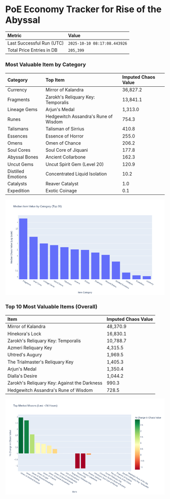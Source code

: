 # PoE Economy Tracker for Rise of the Abyssal

<!-- START_MAINTENANCE -->
| Metric | Value |
|:---|:---|
| Last Successful Run (UTC) | `2025-10-10 08:17:08.443926` |
| Total Price Entries in DB | `205,399` |

<!-- END_MAINTENANCE -->

<!-- START_DATAFRAME_DEBUG -->
<!-- END_DATAFRAME_DEBUG -->

<!-- START_CATEGORY_ANALYSIS -->
### Most Valuable Item by Category
| Category | Top Item | Imputed Chaos Value |
| :--- | :--- | :--- |
| Currency | Mirror of Kalandra | 36,827.2 |
| Fragments | Zarokh's Reliquary Key: Temporalis | 13,841.1 |
| Lineage Gems | Arjun's Medal | 1,313.0 |
| Runes | Hedgewitch Assandra's Rune of Wisdom | 754.3 |
| Talismans | Talisman of Sirrius | 410.8 |
| Essences | Essence of Horror | 255.0 |
| Omens | Omen of Chance | 206.2 |
| Soul Cores | Soul Core of Jiquani | 177.8 |
| Abyssal Bones | Ancient Collarbone | 162.3 |
| Uncut Gems | Uncut Spirit Gem (Level 20) | 120.9 |
| Distilled Emotions | Concentrated Liquid Isolation | 10.2 |
| Catalysts | Reaver Catalyst | 1.0 |
| Expedition | Exotic Coinage | 0.1 |


![Category Analysis Chart](charts/category_analysis.png)
<!-- END_ANALYSIS -->

<!-- START_ANALYSIS -->
### Top 10 Most Valuable Items (Overall)
| Item | Imputed Chaos Value |
| :--- | :--- |
| Mirror of Kalandra | 48,370.9 |
| Hinekora's Lock | 16,830.1 |
| Zarokh's Reliquary Key: Temporalis | 10,788.7 |
| Azmeri Reliquary Key | 4,315.5 |
| Uhtred's Augury | 1,969.5 |
| The Trialmaster's Reliquary Key | 1,405.3 |
| Arjun's Medal | 1,350.4 |
| Dialla's Desire | 1,044.2 |
| Zarokh's Reliquary Key: Against the Darkness | 990.3 |
| Hedgewitch Assandra's Rune of Wisdom | 728.5 |


![Market Movers Chart](charts/market_movers.png)
<!-- END_ANALYSIS -->
